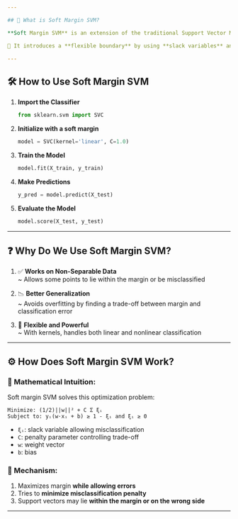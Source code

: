 ```yaml
---

## 🔶 What is Soft Margin SVM?

**Soft Margin SVM** is an extension of the traditional Support Vector Machine that allows **some misclassification** to achieve better generalization when the data is not linearly separable.

📌 It introduces a **flexible boundary** by using **slack variables** and a **regularization parameter (C)**.

---
```


## 🛠️ How to Use Soft Margin SVM

1. **Import the Classifier**
   ```python
   from sklearn.svm import SVC
   ```

2. **Initialize with a soft margin**
   ```python
   model = SVC(kernel='linear', C=1.0)
   ```

3. **Train the Model**
   ```python
   model.fit(X_train, y_train)
   ```

4. **Make Predictions**
   ```python
   y_pred = model.predict(X_test)
   ```

5. **Evaluate the Model**
   ```python
   model.score(X_test, y_test)
   ```

---

## ❓ Why Do We Use Soft Margin SVM?

1. ✅ **Works on Non-Separable Data**  
   ~ Allows some points to lie within the margin or be misclassified

2. 📉 **Better Generalization**  
   ~ Avoids overfitting by finding a trade-off between margin and classification error

3. 🎯 **Flexible and Powerful**  
   ~ With kernels, handles both linear and nonlinear classification

---

## ⚙️ How Does Soft Margin SVM Work?

### 📐 Mathematical Intuition:
Soft margin SVM solves this optimization problem:

```
Minimize: (1/2)||w||² + C Σ ξᵢ  
Subject to: yᵢ(w·xᵢ + b) ≥ 1 - ξᵢ and ξᵢ ≥ 0
```

- `ξᵢ`: slack variable allowing misclassification  
- `C`: penalty parameter controlling trade-off  
- `w`: weight vector  
- `b`: bias

### 🧠 Mechanism:

1. Maximizes margin **while allowing errors**
2. Tries to **minimize misclassification penalty**
3. Support vectors may lie **within the margin or on the wrong side**

---
